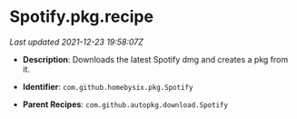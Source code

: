 # Spotify.pkg.recipe

_Last updated 2021-12-23 19:58:07Z_

- **Description**: Downloads the latest Spotify dmg and creates a pkg from it.

- **Identifier**: `com.github.homebysix.pkg.Spotify`

- **Parent Recipes**: `com.github.autopkg.download.Spotify`